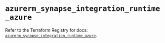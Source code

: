 # `azurerm_synapse_integration_runtime_azure`

Refer to the Terraform Registry for docs: [`azurerm_synapse_integration_runtime_azure`](https://registry.terraform.io/providers/hashicorp/azurerm/4.51.0/docs/resources/synapse_integration_runtime_azure).
